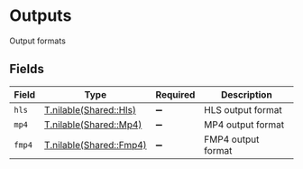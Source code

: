 # Outputs

Output formats


## Fields

| Field                                                  | Type                                                   | Required                                               | Description                                            |
| ------------------------------------------------------ | ------------------------------------------------------ | ------------------------------------------------------ | ------------------------------------------------------ |
| `hls`                                                  | [T.nilable(Shared::Hls)](../../models/shared/hls.md)   | :heavy_minus_sign:                                     | HLS output format                                      |
| `mp4`                                                  | [T.nilable(Shared::Mp4)](../../models/shared/mp4.md)   | :heavy_minus_sign:                                     | MP4 output format                                      |
| `fmp4`                                                 | [T.nilable(Shared::Fmp4)](../../models/shared/fmp4.md) | :heavy_minus_sign:                                     | FMP4 output format                                     |